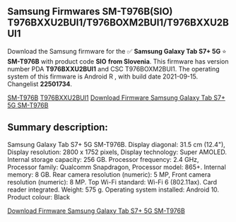 <h2>Samsung Firmwares SM-T976B(SIO) T976BXXU2BUI1/T976BOXM2BUI1/T976BXXU2BUI1</h2>
Download the Samsung firmware for the ✅ <strong>Samsung Galaxy Tab S7+ 5G </strong> ⭐ <strong>SM-T976B</strong> with product code <strong>SIO</strong> <strong> from Slovenia</strong>. This firmware has version number PDA <strong>T976BXXU2BUI1</strong> and CSC T976BOXM2BUI1. The operating system of this firmware is Android R , with build date 2021-09-15. Changelist <strong>22501734</strong>.


[SM-T976B](https://samfirm.shop/samsung/model/SM-T976B)
[T976BXXU2BUI1](https://samfirm.shop/samsung/pda/T976BXXU2BUI1)
[Download Firmware Samsung Galaxy Tab S7+ 5G SM-T976B](https://samfirm.shop/samsung/firmware/456852)
<h2>Summary description:</h2>
<p>Samsung Galaxy Tab S7+ 5G SM-T976B. Display diagonal: 31.5 cm (12.4"), Display resolution: 2800 x 1752 pixels, Display technology: Super AMOLED. Internal storage capacity: 256 GB. Processor frequency: 2.4 GHz, Processor family: Qualcomm Snapdragon, Processor model: 865+. Internal memory: 8 GB. Rear camera resolution (numeric): 5 MP, Front camera resolution (numeric): 8 MP. Top Wi-Fi standard: Wi-Fi 6 (802.11ax). Card reader integrated. Weight: 575 g. Operating system installed: Android 10. Product colour: Black</p>


[Download Firmware Samsung Galaxy Tab S7+ 5G SM-T976B](https://samfirm.shop/samsung/firmware/456852)
